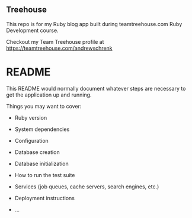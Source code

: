 ## Treehouse

This repo is for my Ruby blog app built during teamtreehouse.com Ruby Development course.

Checkout my Team Treehouse profile at https://teamtreehouse.com/andrewschrenk

# README

This README would normally document whatever steps are necessary to get the
application up and running.

Things you may want to cover:

* Ruby version

* System dependencies

* Configuration

* Database creation

* Database initialization

* How to run the test suite

* Services (job queues, cache servers, search engines, etc.)

* Deployment instructions

* ...
